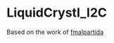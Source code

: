 # LiquidCrystl_I2C

Based on the work of <a href="https://www.google.co.id/url?sa=t&rct=j&q=&esrc=s&source=web&cd=2&cad=rja&uact=8&ved=0ahUKEwjZ8rvrzqbOAhUKr48KHa45DIsQFgggMAE&url=https%3A%2F%2Fbitbucket.org%2Ffmalpartida%2Fnew-liquidcrystal%2Fwiki%2FHome&usg=AFQjCNFhX9u92i2hqagG1QAU__set4zZXA&sig2=06DYf829SGxJggSvi3RoBw&bvm=bv.128987424,d.c2I">fmalpartida</a>
